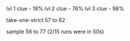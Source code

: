 lvl 1 clue - 18%
lvl 2 clue - 76%
lvl 3 clue - 98%

take-one-strict 57 to 62

sample 56 to 77 (2/15 runs were in 50s)
